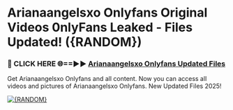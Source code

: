 # Arianaangelsxo Onlyfans Original Videos 0nlyFans Leaked - Files Updated! ({RANDOM})

<h3>🔴 CLICK HERE 🌐==►► <a href="https://betterlinks.top/A2PfLJ" rel="nofollow">Arianaangelsxo Onlyfans Updated Files</a></h3>

Get Arianaangelsxo Onlyfans and all content. Now you can access all videos and pictures of Arianaangelsxo Onlyfans. New Updated Files 2025!

[![{RANDOM}](https://i.imgur.com/ppqm5kG.gif)](https://betterlinks.top/A2PfLJ)